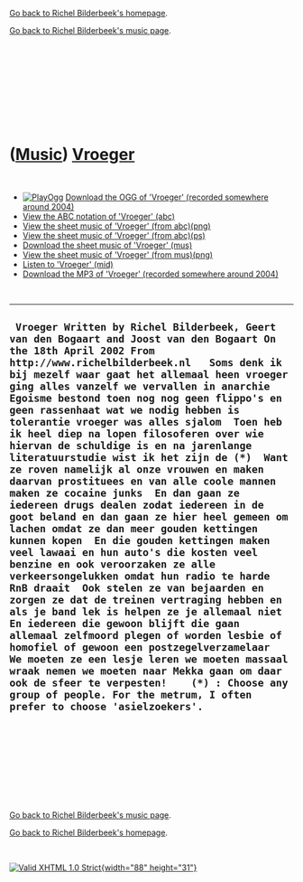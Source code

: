 [Go back to Richel Bilderbeek's homepage](index.htm).

[Go back to Richel Bilderbeek's music page](Music.htm).

 

 

 

 

 

([Music](Music.htm)) [Vroeger](SongVroeger.htm)
===============================================

 

-   [![PlayOgg](http://static.fsf.org/playogg/Play_ogg_80x15.png "I support PlayOgg!")](http://playogg.org)
    [Download the OGG of 'Vroeger' (recorded somewhere
    around 2004)](CD03_15Vroeger.ogg)
-   [View the ABC notation of 'Vroeger' (abc)](SongVroeger.abc)
-   [View the sheet music of 'Vroeger' (from abc)(png)](SongVroeger.png)
-   [View the sheet music of 'Vroeger' (from abc)(ps)](SongVroeger.ps)
-   [Download the sheet music of 'Vroeger' (mus)](SongVroeger.mus)
-   [View the sheet music of 'Vroeger' (from
    mus)(png)](SongVroegerMus.png)
-   [Listen to 'Vroeger' (mid)](SongVroeger.mid)
-   [Download the MP3 of 'Vroeger' (recorded somewhere
    around 2004)](CD03_15Vroeger.mp3)

 

  ------------------------------------------------------------------------------------------------------------------------------------------------------------------------------------------------------------------------------------------------------------------------------------------------------------------------------------------------------------------------------------------------------------------------------------------------------------------------------------------------------------------------------------------------------------------------------------------------------------------------------------------------------------------------------------------------------------------------------------------------------------------------------------------------------------------------------------------------------------------------------------------------------------------------------------------------------------------------------------------------------------------------------------------------------------------------------------------------------------------------------------------------------------------------------------------------------------------------------------------------------------------------------------------------------------------------------------------------------------------------------------------------------------------------------------------------------------------------------
  ` Vroeger Written by Richel Bilderbeek, Geert van den Bogaart and Joost van den Bogaart On the 18th April 2002 From http://www.richelbilderbeek.nl   Soms denk ik bij mezelf waar gaat het allemaal heen vroeger ging alles vanzelf we vervallen in anarchie  Egoisme bestond toen nog nog geen flippo's en geen rassenhaat wat we nodig hebben is tolerantie vroeger was alles sjalom  Toen heb ik heel diep na lopen filosoferen over wie hiervan de schuldige is en na jarenlange literatuurstudie wist ik het zijn de (*)  Want ze roven namelijk al onze vrouwen en maken daarvan prostituees en van alle coole mannen maken ze cocaine junks  En dan gaan ze iedereen drugs dealen zodat iedereen in de goot beland en dan gaan ze hier heel gemeen om lachen omdat ze dan meer gouden kettingen kunnen kopen  En die gouden kettingen maken veel lawaai en hun auto's die kosten veel benzine en ook veroorzaken ze alle verkeersongelukken omdat hun radio te harde RnB draait  Ook stelen ze van bejaarden en zorgen ze dat de treinen vertraging hebben en als je band lek is helpen ze je allemaal niet  En iedereen die gewoon blijft die gaan allemaal zelfmoord plegen of worden lesbie of homofiel of gewoon een postzegelverzamelaar  We moeten ze een lesje leren we moeten massaal wraak nemen we moeten naar Mekka gaan om daar ook de sfeer te verpesten!    (*) : Choose any group of people. For the metrum, I often prefer to choose 'asielzoekers'.`
  ------------------------------------------------------------------------------------------------------------------------------------------------------------------------------------------------------------------------------------------------------------------------------------------------------------------------------------------------------------------------------------------------------------------------------------------------------------------------------------------------------------------------------------------------------------------------------------------------------------------------------------------------------------------------------------------------------------------------------------------------------------------------------------------------------------------------------------------------------------------------------------------------------------------------------------------------------------------------------------------------------------------------------------------------------------------------------------------------------------------------------------------------------------------------------------------------------------------------------------------------------------------------------------------------------------------------------------------------------------------------------------------------------------------------------------------------------------------------------

 

 

 

 

 

[Go back to Richel Bilderbeek's music page](Music.htm).

[Go back to Richel Bilderbeek's homepage](index.htm).

 

[![Valid XHTML 1.0 Strict](valid-xhtml10.png){width="88"
height="31"}](http://validator.w3.org/check?uri=referer)
